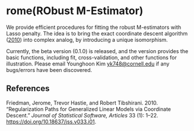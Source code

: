 # rome(RObust M-Estimator)

We provide efficient procedures for fitting the robust M-estimators with Lasso penalty. The idea is to bring the
exact coordinate descent algorithm ([2010](#ref-glmnet)) into complex
analog, by introducing a unique isomorphism.

Currently, the beta version (0.1.0) is released, and the version
provides the basic functions, including fit, cross-validation, and other
functions for illustration. Please email Younghoon Kim
<yk748@cornell.edu> if any bugs/errors have been discovered.

## References

<div id="refs" class="references">

<div id="ref-glmnet">

Friedman, Jerome, Trevor Hastie, and Robert Tibshirani. 2010.
“Regularization Paths for Generalized Linear Models via Coordinate
Descent.” *Journal of Statistical Software, Articles* 33 (1): 1–22.
<https://doi.org/10.18637/jss.v033.i01>.
